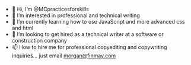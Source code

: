 - 👋 Hi, I’m @MCpracticesforskills
- 👀 I’m interested in professional and technical writing
- 🌱 I’m currently learning how to use JavaScript and more advanced css and html
- 💞️ I’m looking to get hired as a technical writer at a software or construction company
- 📫 How to hire me for professional copyediting and copywriting inquiries... just email morgan@finmay.com

<!---
MCpracticesforskills/MCpracticesforskills is a ✨ special ✨ repository because its `README.md` (this file) appears on your GitHub profile.
You can click the Preview link to take a look at your changes.
--->
